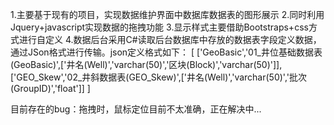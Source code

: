 1.主要基于现有的项目，实现数据维护界面中数据库数据表的图形展示
2.同时利用Jquery+javascript实现数据的拖拽功能
3.显示样式主要借助Bootstraps+css方式进行自定义
4.数据后台采用C#读取后台数据库中存放的数据表字段定义数据，通过JSon格式进行传输。json定义格式如下：
[
['GeoBasic','01_井位基础数据表(GeoBasic)',['井名(Well)','varchar(50)','区块(Block)','varchar(50)']],
['GEO_Skew','02_井斜数据表(GEO_Skew)',['井名(Well)','varchar(50)','批次(GroupID)','float']]
]

目前存在的bug：拖拽时，鼠标定位目前不太准确，正在解决中...
